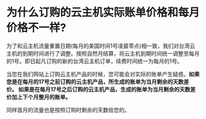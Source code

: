 <!-- --- tag: faq 云主机 -->
<!-- --- title: 为什么订购的云主机实际账单价格和每月价格不一样? -->
# 为什么订购的云主机实际账单价格和每月价格不一样?

  为了和云主机流量重置日期(每月的美国时间1号凌晨零点)相一致，我们对台湾云主机的到期时间进行了调整。按照自然月结算，将云主机到期时间统一调整至每月的1号。即日起凡订购的新的台湾云主机订单，续费时间统一为每月的1号。 
  
  当您在我们网站上订购云主机产品的时候，您可能会对实际的账单产生疑惑。<strong>如果您是在每月的17号之前订购的云主机产品，所生成的账单为当月剩余的天数差价。 如果是在每月17号之后订购的云主机产品，生成的账单为当月剩余的天数差价加上下个月整月的账单。</strong>
  
  同样首月的流量也是按照订购时剩余的天数给您的。 
  
  